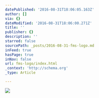 ```yaml
---
datePublished: '2016-08-31T18:06:05.163Z'
author: []
via: {}
dateModified: '2016-08-31T18:06:00.271Z'
title: ''
publisher: {}
description: ''
starred: false
sourcePath: _posts/2016-08-31-fms-logo.md
inFeed: true
hasPage: true
inNav: false
url: fms-logo/index.html
_context: 'http://schema.org'
_type: Article

---
```

![](https://s3-us-west-2.amazonaws.com/the-grid-img/p/0dd8538284a45781aeb8c987a9b618e006d33e10.png)